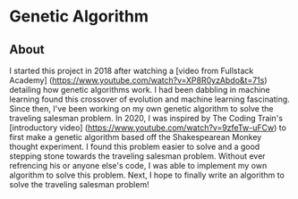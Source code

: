 # Genetic Algorithm
## About
I started this project in 2018 after watching a [video from Fullstack Academy] (https://www.youtube.com/watch?v=XP8R0yzAbdo&t=71s) detailing how genetic algorithms work. I had been dabbling in machine learning found this crossover of evolution and machine learning fascinating. Since then, I've been working on my own genetic algorithm to solve the traveling salesman problem. In 2020, I was inspired by The Coding Train's [introductory video] (https://www.youtube.com/watch?v=9zfeTw-uFCw) to first make a genetic algorithm based off the Shakespearean Monkey thought experiment. I found this problem easier to solve and a good stepping stone towards the traveling salesman problem. Without ever refrencing his or anyone else's code, I was able to implement my own algorithm to solve this problem. Next, I hope to finally write an algorithm to solve the traveling salesman problem!